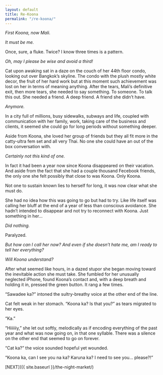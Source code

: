```yaml
---
layout: default
title: Re-Koona
permalink: "/re-koona/"
---
```

<!-- wp:paragraph -->

_First Koona, now Mali.&nbsp;_

<!-- /wp:paragraph -->

<!-- wp:paragraph -->

_It must be me.&nbsp;_

<!-- /wp:paragraph -->

<!-- wp:paragraph -->

Once, sure, a fluke. Twice? I know three times is a pattern.&nbsp;

<!-- /wp:paragraph -->

<!-- wp:paragraph -->

_Oh, may I please be wise and avoid a third!_

<!-- /wp:paragraph -->

<!-- wp:paragraph -->

Cat upon awaking sat in a daze on the couch of her 44th floor condo, looking out over Bangkok’s skyline. The condo with the plush mostly white decor, the fruit of her hard work but at this moment such achievement was lost on her in terms of meaning anything. After the tears, Mali’s definitive exit, then more tears, she needed to say something. To someone. To talk this out. She needed a friend. A deep friend. A friend she didn’t have.&nbsp;

<!-- /wp:paragraph -->

<!-- wp:paragraph -->

_Anymore._

<!-- /wp:paragraph -->

<!-- wp:paragraph -->

In a city full of millions, busy sidewalks, subways and life, coupled with communication with her family, work, taking care of the business and clients, it seemed she could go for long periods without something deeper.&nbsp;

<!-- /wp:paragraph -->

<!-- wp:paragraph -->

Aside from Koona, she loved her group of friends but they all fit more in the catty-ultra fem set and all very Thai. No one she could have an out of the box conversation with.

<!-- /wp:paragraph -->

<!-- wp:paragraph -->

_Certainly not this kind of one._

<!-- /wp:paragraph -->

<!-- wp:paragraph -->

In fact it had been a year now since Koona disappeared on their vacation. And aside from the fact that she had a couple thousand Fecebook friends, the only one she felt possibly that close to was Koona. Only Koona.&nbsp;

<!-- /wp:paragraph -->

<!-- wp:paragraph -->

Not one to sustain known lies to herself for long, it was now clear what she must do.&nbsp;

<!-- /wp:paragraph -->

<!-- wp:paragraph -->

She had no idea how this was going to go but had to try. Like life itself was calling her bluff at the end of a year of less than conscious avoidance. She hadn’t intended to disappear and not try to reconnect with Koona. Just something in her…&nbsp;

<!-- /wp:paragraph -->

<!-- wp:paragraph -->

_Did nothing._

<!-- /wp:paragraph -->

<!-- wp:paragraph -->

Paralyzed.

<!-- /wp:paragraph -->

<!-- wp:paragraph -->

_But how can I call her now? And even if she doesn’t hate me, am I ready to tell her everything?&nbsp;_

<!-- /wp:paragraph -->

<!-- wp:paragraph -->

_Will Koona understand?_

<!-- /wp:paragraph -->

<!-- wp:paragraph -->

After what seemed like hours, in a dazed stupor she began moving toward the inevitable action she must take. She fumbled for her unusually neglected iPhone, found Koona’s contact and, with a deep breath and holding it in, pressed the green button. It rang a few times.&nbsp;

<!-- /wp:paragraph -->

<!-- wp:paragraph -->

“Sawadee ka?” intoned the sultry-breathy voice at the other end of the line.&nbsp;

<!-- /wp:paragraph -->

<!-- wp:paragraph -->

Cat felt weak in her stomach. “Koona ka? Is that you?” as tears migrated to her eyes.

<!-- /wp:paragraph -->

<!-- wp:paragraph -->

“Ka.”

<!-- /wp:paragraph -->

<!-- wp:paragraph -->

“Hiiiiiiy,” she let out softly, melodically as if encoding everything of the past year and what was now going on, in that one syllable. There was a silence on the other end that seemed to go on forever.

<!-- /wp:paragraph -->

<!-- wp:paragraph -->

“Cat ka?” the voice sounded hopeful yet wounded.

<!-- /wp:paragraph -->

<!-- wp:paragraph -->

“Koona ka, can I see you na ka? Karuna ka? I need to see you… please?!”

<!-- /wp:paragraph -->

<!-- wp:paragraph -->

[NEXT]({{ site.baseurl }}/the-night-market/)

<!-- /wp:paragraph -->

